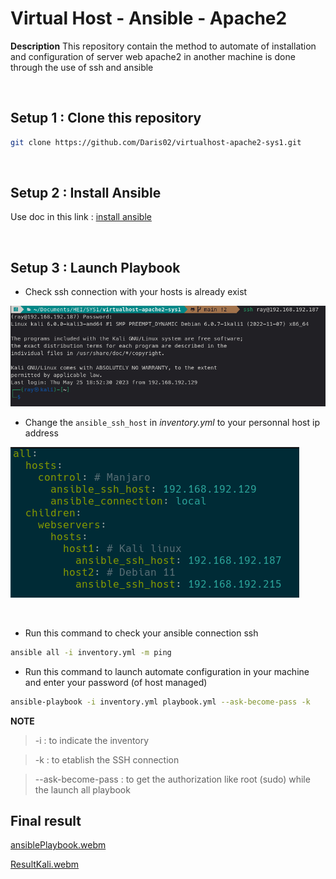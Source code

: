 # __Virtual Host - Ansible - Apache2__
__Description__
This repository contain the method to automate of
installation and configuration of server web apache2
in another machine is done through the use of ssh and
ansible

&nbsp;
## Setup 1 : Clone this repository
```sh
git clone https://github.com/Daris02/virtualhost-apache2-sys1.git
```

&nbsp;
## Setup 2 : Install  Ansible
Use doc in this link : [install ansible](https://docs.ansible.com/ansible/latest/installation_guide/intro_installation.html)

&nbsp;
## Setup 3 : Launch Playbook

- Check ssh connection with your hosts is already exist

![alt-img](/image/ssh_connection2.png)

- Change the `ansible_ssh_host` in _inventory.yml_ to your personnal host ip address

![alt-img](/image/inventory.png)

&nbsp;
- Run this command to check your ansible connection ssh
```sh
ansible all -i inventory.yml -m ping
``` 

- Run this command to launch automate configuration in your machine and enter your password (of host managed)
```sh
ansible-playbook -i inventory.yml playbook.yml --ask-become-pass -k
```
__NOTE__
>-i : to indicate the inventory 

>-k : to etablish the SSH connection

>--ask-become-pass : to get the authorization like root (sudo) while the launch all playbook

## Final result

[ansiblePlaybook.webm](https://github.com/Daris02/virtualhost-apache2-sys1/assets/103503966/7bcb14a5-be36-42e7-96e0-af11b7f688eb)

[ResultKali.webm](https://github.com/Daris02/virtualhost-apache2-sys1/assets/103503966/355ab29a-2c06-4799-b8b6-41933232bf10)

